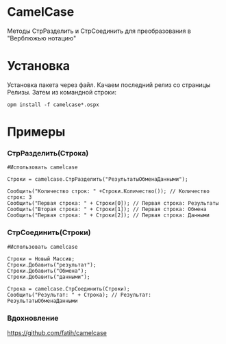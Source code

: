 # CamelCase

Методы СтрРазделить и СтрСоединить для преобразования в "Верблюжью нотацию"

# Установка

Установка пакета через файл. Качаем последний релиз со страницы Релизы. Затем из командной строки:

```
opm install -f camelcase*.ospx
```

# Примеры

### СтрРазделить(Строка)

```bsl
#Использовать camelcase

Строки = camelcase.СтрРазделить("РезультатыОбменаДанными");

Сообщить("Количество строк: " +Строки.Количество()); // Количество строк: 3
Сообщить("Первая строка: " + Строки[0]); // Первая строка: Результаты
Сообщить("Вторая строка: " + Строки[1]); // Первая строка: Обмена
Сообщить("Первая строка: " + Строки[2]); // Первая строка: Данными
```

### СтрСоединить(Строки)

```bsl
#Использовать camelcase

Строки = Новый Массив;
Строки.Добавить("результат");
Строки.Добавить("Обмена");
Строки.Добавить("данными");

Строка = camelcase.СтрСоединить(Строки);
Сообщить("Результат: " + Строка); // Результат: РезультатыОбменаДанными
```

### Вдохновление

https://github.com/fatih/camelcase